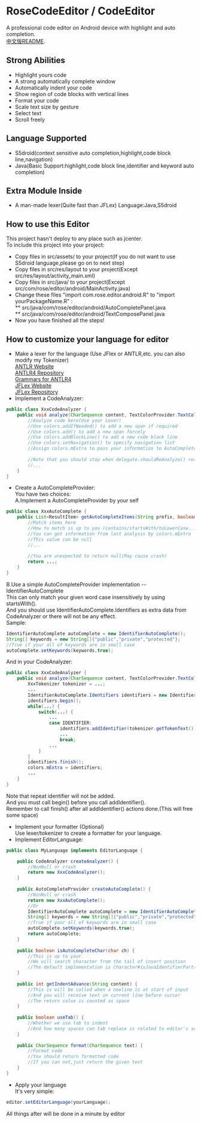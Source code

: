 # RoseCodeEditor / CodeEditor  
A professional code editor on Android device with highlight and auto completion.  
[中文版README](/README_zh.md).   
## Strong Abilities  
* Highlight yours code
* A strong automatically complete window
* Automatically indent your code
* Show region of code blocks with vertical lines
* Format your code
* Scale text size by gesture
* Select text
* Scroll freely
## Language Supported  
* S5droid(context sensitive auto completion,highlight,code block line,navigation)
* Java(Basic Support:highlight,code block line,identifier and keyword auto completion)
## Extra Module Inside
* A man-made lexer(Quite fast than JFLex)
Language:Java,S5droid
## How to use this Editor  
This project hasn't deploy to any place such as jcenter.    
To include this project into your project:  
* Copy files in src/assets/ to your project(If you do not want to use S5droid language,please go on to next step)  
* Copy files in src/res/layout to your project(Except src/res/layout/activity_main.xml)   
* Copy files in src/java/ to your project(Except src/com/rose/editor/android/MainActivity.java)    
* Change these files "import com.rose.editor.android.R" to "import yourPackageName.R" :  
**  src/java/com/rose/editor/android/AutoCompletePanel.java  
**  src/java/com/rose/editor/android/TextComposePanel.java  
* Now you have finished all the steps!
## How to customize your language for editor
* Make a lexer for the language (Use JFlex or ANTLR,etc. you can also modify my Tokenizer)   
[ANTLR Website](https://www.antlr.org/)   
[ANTLR4 Repository](https://github.com/antlr/antlr4)   
[Grammars for ANTLR4](https://github.com/antlr/grammars-v4)   
[JFLex Website](https://jflex.de/)   
[JFLex Repository](https://github.com/jflex-de/jflex)   
* Implement a CodeAnalyzer:
```Java
public class XxxCodeAnalyzer {
	public void analyze(CharSequence content, TextColorProvider.TextColors colors, TextColorProvider.AnalyzeThread.Delegate delegate);{
		//Analyze code here(Use your Lexer)
		//Use colors.addIfNeeded() to add a new span if required
		//Use colors.add() to add a new span forcely
		//Use colors.addBlockLine() to add a new code block line
		//Use colors.setNavigation() to specify navigation list
		//Assign colors.mExtra to pass your information to AutoCompleteProvider module
		
		//Note that you should stop when delegate.shouldReAnalyze() returns true.
		//...
	}
}
```
* Create a AutoCompleteProvider:   
You have two choices:   
A.Implement a AutoCompleteProvider by your self   
```Java
public class XxxAutoComplete {
	public List<ResultItem> getAutoCompleteItems(String prefix, boolean isInCodeBlock, TextColorProvider.TextColors colors, int line); {
		//Match items here
		//How to match is up to you (contains/startsWith/toLowerCase...)
		//You can get information from last analysis by colors.mExtra
		//This value can be null
		//...
		
		//You are unexpected to return null(May cause crash)
		return ...;
	}
}
```
B.Use a simple AutoCompleteProvider implementation -- IdentifierAutoComplete   
This can only match your given word case insensitively by using startsWith().   
And you should use IdentifierAutoComplete.Identifiers as extra data from CodeAnalyzer or there will not be any effect.   
Sample:   
```Java
IdentifierAutoComplete autoComplete = new IdentifierAutoComplete();
String[] keywords = new String[]{"public","private","protected"};
//True if your all of keywords are in small case
autoComplete.setKeywords(keywords,true);
```
And in your CodeAnalyzer:   
```Java
public class XxxCodeAnalyzer {
	public void analyze(CharSequence content, TextColorProvider.TextColors colors, TextColorProvider.AnalyzeThread.Delegate delegate);{
		XxxTokenizer tokenizer = ...;
		...
		IdentifierAutoComplete.Identifiers identifiers = new IdentifierAutoComplete.Identifiers();
		identifiers.begin();
		while(...) {
			switch(...) {
				...
				case IDENTIFIER:
					identifiers.addIdentifier(tokenizer.getTokenText());
					...
					break;
				...
			}
		}
		identifiers.finish();
		colors.mExtra = identifiers;
		...
	}
}
```
Note that repeat identifier will not be added.    
And you must call begin() before you call addIdentifier().   
Remember to call finish() after all addIdentifier() actions done.(This will free some space)   
* Implement your formatter (Optional)    
Use lexer/tokenizer to create a formatter for your language.   
* Implement EditorLanguage:   
```Java
public class MyLanguage implements EditorLanguage {

	public CodeAnalyzer createAnalyzer() {
		//NonNull or crash
		return new XxxCodeAnalyzer();
	}
	
	public AutoCompleteProvider createAutoComplete() {
		//NonNull or crash
		return new XxxAutoComplete();
		//Or
		IdentifierAutoComplete autoComplete = new IdentifierAutoComplete();
		String[] keywords = new String[]{"public","private","protected"};
		//True if your all of keywords are in small case
		autoComplete.setKeywords(keywords,true);
		return autoComplete;
	}
	
	public boolean isAutoCompleteChar(char ch) {
		//This is up to your.
		//We will search character from the tail of insert position
		//The default implementation is Character#isJavaIdentifierPart(char)
	}
	
	public int getIndentAdvance(String content) {
		//This is will be called when a newline is at start of input
		//And you will receive text on current line before cursor
		//The return value is counted as space
	}
	
	public boolean useTab() {
		//Whether we use tab to indent
		//And how many spaces can tab replace is related to editor's settings
	}
	
	public CharSequence format(CharSequence text) {
		//Format code
		//You should return formatted code
		//If you can not,just return the given text
	}
}
```
* Apply your language   
It's very simple:   
```Java
editor.setEditorLanguage(yourLanguage);
```
All things after will be done in a minute by editor   
